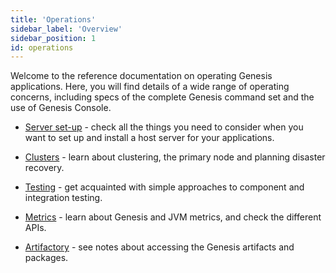 ```yaml
---
title: 'Operations'
sidebar_label: 'Overview'
sidebar_position: 1
id: operations
---
```



Welcome to the reference documentation on operating Genesis applications. Here, you will find details of a wide range of operating concerns, including specs of the complete Genesis command set and the use of Genesis Console.


- [Server set-up](/operations/server-setup/host-preparation/) - check all the things you need to consider when you want to set up and install a host server for your applications.

- [Clusters](/operations/clustering/clusters/) - learn about clustering, the primary node and planning disaster recovery.

- [Testing](/operations/testing/component-testing/) - get acquainted with simple approaches to component and integration testing.

- [Metrics](/operations/metrics/metrics/) - learn about Genesis and JVM metrics, and check the different APIs.

- [Artifactory](/operations/artifactory/artifact-access/) - see notes about accessing the Genesis artifacts and packages.



